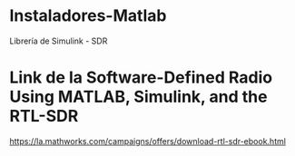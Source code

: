# Instaladores-Matlab
Librería de Simulink - SDR

# Link de la Software-Defined Radio Using MATLAB, Simulink, and the RTL-SDR

https://la.mathworks.com/campaigns/offers/download-rtl-sdr-ebook.html
